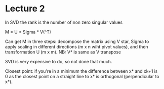 # Lecture 2



In SVD the rank is the number of non zero singular values

M = U * Sigma * V(^T)

Can get M in three steps: decompose the matrix using V star, Sigma to apply scaling in different directions (m x n wiht pivot values), and then transformation U (m x m). 
NB: V* is same as V transpose


SVD is very expensive to do, so not done that much.


Closest point:
if you're in a minimum the difference between x* and xk+1 is 0 as the closest point on a straight line to x* is orthogonal (perpendicular to x*).



